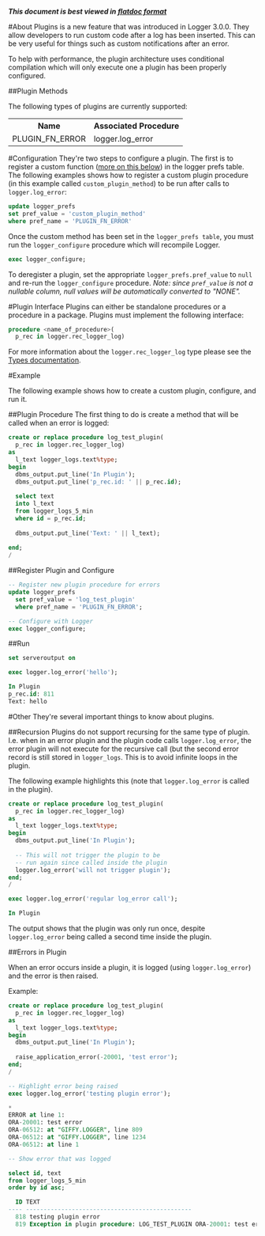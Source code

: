 ***This document is best viewed in [flatdoc format](http://oraopensource.github.io/flatdoc?repo=logger&path=docs%2FPlugins.md)***

<a name="about"></a>
#About
Plugins is a new feature that was introduced in Logger 3.0.0. They allow developers to run custom code after a log has been inserted. This can be very useful for things such as custom notifications after an error.

To help with performance, the plugin architecture uses conditional compilation which will only execute one a plugin has been properly configured.

<a name="plugin-types"></a>
##Plugin Methods

The following types of plugins are currently supported:

<table>
  <tr>
    <th>Name</th>
    <th>Associated Procedure</th>
  </tr>
  <tr>
    <td>PLUGIN_FN_ERROR</td>
    <td>logger.log_error</td>
  </tr>
</table>

<a name="config"></a>
#Configuration
They're two steps to configure a plugin. The first is to register a custom function ([more on this below](#plugin-interface)) in the logger prefs table. The following examples shows how to register a custom plugin procedure (in this example called ```custom_plugin_method```) to be run after calls to ```logger.log_error```:
```sql
update logger_prefs
set pref_value = 'custom_plugin_method'
where pref_name = 'PLUGIN_FN_ERROR'
```

Once the custom method has been set in the ```logger_prefs table```, you must run the ```logger_configure``` procedure which will recompile Logger. 

```sql
exec logger_configure;
```

To deregister a plugin, set the appropriate ```logger_prefs.pref_value``` to ```null``` and re-run the ```logger_configure``` procedure. *Note: since ```pref_value``` is not a nullable column, null values will be automatically converted to "NONE".*

<a name="plugin-interface"></a>
#Plugin Interface
Plugins can either be standalone procedures or a procedure in a package. Plugins must implement the following interface:

```sql
procedure <name_of_procedure>(
  p_rec in logger.rec_logger_log)
```

For more information about the ```logger.rec_logger_log``` type please see the [Types documentation](Logger%20API.md#types).

<a name="example"></a>
#Example

The following example shows how to create a custom plugin, configure, and run it.

<a name="ex-plugin-procedure"></a>
##Plugin Procedure
The first thing to do is create a method that will be called when an error is logged:

```sql
create or replace procedure log_test_plugin(
  p_rec in logger.rec_logger_log)
as
  l_text logger_logs.text%type;
begin
  dbms_output.put_line('In Plugin');
  dbms_output.put_line('p_rec.id: ' || p_rec.id);
  
  select text
  into l_text
  from logger_logs_5_min
  where id = p_rec.id;
  
  dbms_output.put_line('Text: ' || l_text);
  
end;
/
```

<a name="ex-configure"></a>
##Register Plugin and Configure

```sql
-- Register new plugin procedure for errors
update logger_prefs
  set pref_value = 'log_test_plugin'
  where pref_name = 'PLUGIN_FN_ERROR';

-- Configure with Logger
exec logger_configure;
```

<a name="ex-run"></a>
##Run

```sql
set serveroutput on

exec logger.log_error('hello');

In Plugin
p_rec.id: 811
Text: hello
```

<a name="other"></a>
#Other
They're several important things to know about plugins.

##Recursion
Plugins do not support recursing for the same type of plugin. I.e. when in an error plugin and the plugin code calls ```logger.log_error```, the error plugin will not execute for the recursive call (but the second error record is still stored in ```logger_logs```. This is to avoid infinite loops in the plugin.

The following example highlights this (note that ```logger.log_error``` is called in the plugin).

```sql
create or replace procedure log_test_plugin(
  p_rec in logger.rec_logger_log)
as
  l_text logger_logs.text%type;
begin
  dbms_output.put_line('In Plugin');
  
  -- This will not trigger the plugin to be 
  -- run again since called inside the plugin
  logger.log_error('will not trigger plugin');  
end;
/

exec logger.log_error('regular log_error call');

In Plugin
```

The output shows that the plugin was only run once, despite ```logger.log_error``` being called a second time inside the plugin.

##Errors in Plugin

When an error occurs inside a plugin, it is logged (using ```logger.log_error```) and the error is then raised.

Example:

```sql
create or replace procedure log_test_plugin(
  p_rec in logger.rec_logger_log)
as
  l_text logger_logs.text%type;
begin
  dbms_output.put_line('In Plugin');
 
  raise_application_error(-20001, 'test error'); 
end;
/

-- Highlight error being raised
exec logger.log_error('testing plugin error');

*
ERROR at line 1:
ORA-20001: test error
ORA-06512: at "GIFFY.LOGGER", line 809
ORA-06512: at "GIFFY.LOGGER", line 1234
ORA-06512: at line 1

-- Show error that was logged

select id, text
from logger_logs_5_min
order by id asc;

  ID TEXT
---- -----------------------------------------------
  818 testing plugin error
  819 Exception in plugin procedure: LOG_TEST_PLUGIN ORA-20001: test error
```